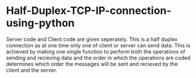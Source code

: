 # Half-Duplex-TCP-IP-connection-using-python
Server code and Client code are given seperately.
This is a half duplex connection as at one time only one of client or server can send data. This is achieved by making one single function to perform both the operations of sending and recieving data and the order in which the operations are coded determines which order the messages will be sent and recieved by the client and the server.
